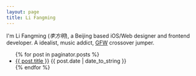 ```yaml
---
layout: page
title: Li Fangming
---
```


<div id="intro">
	<p>I'm Li Fangming (<i>李方明</i>), a Beijing based iOS/Web designer and frontend developer. A idealist, music addict, <a href="" class="gfw">GFW</a> crossover jumper.</p>
</div>
<div id="list">
	<ul>
		{% for post in paginator.posts %}
		<li><a href="{{ BASE_PATH }}{{ post.url }}">{{ post.title }}</a> <time>{{ post.date | date_to_string }}</time></li>
		{% endfor %}
	</ul>
</div>